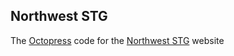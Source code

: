 ## Northwest STG

The [Octopress](http://octopress.org) code for the [Northwest STG](http://nwstg.com) website
